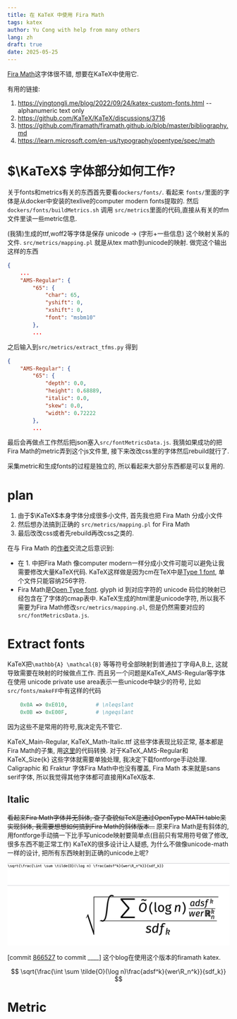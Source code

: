 ```yaml
---
title: 在 KaTeX 中使用 Fira Math
tags: katex
author: Yu Cong with help from many others
lang: zh
draft: true
date: 2025-05-25
---
```


[Fira Math](https://github.com/firamath/firamath)这字体很不错, 想要在KaTeX中使用它.

有用的链接:

1. <https://yingtongli.me/blog/2022/09/24/katex-custom-fonts.html> -- alphanumeric text only
2. <https://github.com/KaTeX/KaTeX/discussions/3716>
3. <https://github.com/firamath/firamath.github.io/blob/master/bibliography.md>
4. <https://learn.microsoft.com/en-us/typography/opentype/spec/math>

# $\KaTeX$ 字体部分如何工作?

关于fonts和metrics有关的东西首先要看`dockers/fonts/`. 看起来 `fonts/`里面的字体是从docker中安装的texlive的computer modern fonts提取的. 然后`dockers/fonts/buildMetrics.sh` 调用 `src/metrics`里面的代码,直接从有关的tfm文件里读一些metric信息. 

(我猜)生成的ttf,woff2等字体是保存 unicode -> (字形+一些信息) 这个映射关系的文件. `src/metrics/mapping.pl` 就是从tex math到unicode的映射. 做完这个输出这样的东西

```json
{
    ...
    "AMS-Regular": {
        "65": {
            "char": 65,
            "yshift": 0,
            "xshift": 0,
            "font": "msbm10"
        },
        ...
```

之后输入到`src/metrics/extract_tfms.py` 得到

```json
{
    "AMS-Regular": {
        "65": {
            "depth": 0.0,
            "height": 0.68889,
            "italic": 0.0,
            "skew": 0.0,
            "width": 0.72222
        },
        ...
```
最后会再做点工作然后把json塞入`src/fontMetricsData.js`. 我猜如果成功的把Fira Math的metric弄到这个js文件里, 接下来改改css里的字体然后rebuild就行了.

采集metric和生成fonts的过程是独立的, 所以看起来大部分东西都是可以复用的.

# plan

1. 由于$\KaTeX$本身字体分成很多小文件, 首先我也把 Fira Math 分成小文件
2. 然后想办法搞到正确的 `src/metrics/mapping.pl` for Fira Math
3. 最后改改css或者先rebuild再改css之类的.

在与 Fira Math 的[作者](https://stone-zeng.site/)交流之后意识到:

- 在 1. 中把Fira Math 像computer modern一样分成小文件可能可以避免让我需要修改大量KaTeX代码. KaTeX这样做是因为cm在TeX中是[Type 1 font](https://en.wikipedia.org/wiki/PostScript_fonts#Type_1), 单个文件只能容纳256字符.
- Fira Math是[Open Type font](https://en.wikipedia.org/wiki/OpenType). glyph id 到对应字符的 unicode 码位的映射已经包含在了字体的cmap表中. KaTeX生成的html里是unicode字符, 所以我不需要为Fira Math修改`src/metrics/mapping.pl`, 但是仍然需要对应的`src/fontMetricsData.js`.

# Extract fonts

KaTeX把`\mathbb{A} \mathcal{B}` 等等符号全部映射到普通拉丁字母A,B上, 这就导致需要在映射的时候做点工作. 而且另一个问题是KaTeX_AMS-Regular等字体在使用 unicode private use area表示一些unicode中缺少的符号, 比如`src/fonts/makeFF`中有这样的代码

```perl
    0x0A => 0xE010,         # \nleqslant
    0x0B => 0xE00F,         # \ngeqslant
```

因为这些不是常用的符号,我决定先不管它.

KaTeX_Main-Regular, KaTeX_Math-Italic.ttf 这些字体表现比较正常, 基本都是Fira Math的子集, 用[这里](https://github.com/congyu711/KaTeX/blob/main/fonts/mimic.py)的代码转换.
对于KaTeX_AMS-Regular和KaTeX_Size{k} 这些字体就需要单独处理, 我决定下载fontforge手动处理. Caligraphic 和 Fraktur 字体Fira Math中也没有覆盖, Fira Math 本来就是sans serif字体, 所以我觉得其他字体都可直接用KaTeX版本.

## Italic

~~看起来Fira Math字体并无斜体, 查了查貌似TeX是通过OpenType MATH table来实现斜体, 我需要想想如何搞到Fira Math的斜体版本...~~ 原来Fira Math是有斜体的, 用fontforge手动搞一下比手写unicode映射要简单点(目前只有常用符号做了修改, 很多东西不能正常工作) KaTeX的很多设计让人疑惑, 为什么不做像unicode-math一样的设计, 把所有东西映射到正确的unicode上呢?

![修改字体、没有调整metric](/images/katexfont/withoutmetric.png)

[commit [866527](https://github.com/congyu711/Hakyllsite/commit/86652755a18568249d02aa3d28624ccec354ea84)  to commit ____] 这个blog在使用这个版本的firamath katex.

$$
\sqrt{\frac{\int \sum \tilde{O}(\log n)\frac{adsf^k}{wer\R_n^k}}{sdf_k}}
$$

# Metric
